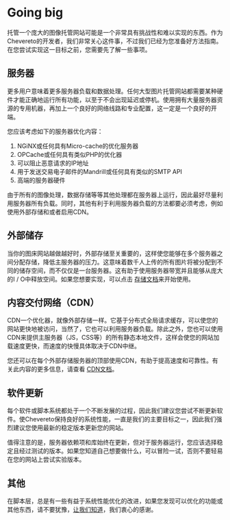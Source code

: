 # Going big

托管一个庞大的图像托管网站可能是一个非常具有挑战性和难以实现的东西。作为Chevereto的开发者，我们非常关心这件事，不过我们已经为您准备好方法指南。在您尝试实现这一目标之前，您需要先了解一些事项。

## 服务器

更多用户意味着更多服务器负载和数据处理。任何大型图片托管网站都需要某种硬件才能正确地运行所有功能，以至于不会出现延迟或停机。使用拥有大量服务器资源的专用机器，再加上一个良好的网络线路和专业配置，这一定是一个良好的开端。

您应该考虑如下的服务器优化内容：

1. NGiNX或任何具有Micro-cache的优化服务器
2. OPCache或任何具有类似PHP的优化器
3. 可以阻止恶意请求的IP地址
4. 用于发送交易电子邮件的Mandrill或任何具有类似的SMTP API
5. 高端的服务器硬件

由于所有的图像处理，数据存储等等其他处理都在服务器上运行，因此最好尽量利用服务器所有负载。同时，其他有利于利用服务器负载的方法都要必须考虑，例如使用外部存储和或者启用CDN。

## 外部储存

当你的图床网站越做越好时，外部存储至关重要的，这样使您能够在多个服务器之间分配存储，降低主服务器的压力。这意味着数千人上传的所有图片将被分配到不同的储存空间，而不仅仅是一台服务器。这有助于使用服务器带宽并且能够从庞大的I / O中释放空间。如果您想要实现，可以点击 [存储文档](https://chevereto.com/docs/storages)来开始使用。

## 内容交付网络（CDN）

CDN一个优化器，就像外部存储一样。它基于分布式全局请求缓存，可以使您的网站更快地被访问，当然了，它也可以利用服务器负载。除此之外，您也可以使用CDN来提供主服务器（JS，CSS等）的所有静态本地文件，这样会使您的网站加载速度更快，而速度的快慢具体取决于CDN中继。

您还可以在每个外部存储服务器的顶部使用CDN，有助于提高速度和可靠性。有关此内容的更多信息，请查看 [CDN文档](https://chevereto.com/docs/cdn)。

## 软件更新

每个软件或脚本系统都处于一个不断发展的过程，因此我们建议您尝试不断更新软件。使Chevereto保持良好的系统性能，一直是我们的主要目标之一，因此我们强烈建议您使用最新的稳定版本更新您的网站。

值得注意的是，服务器依赖项和库始终在更新，但对于服务器运行，您应该选择稳定且经过测试的版本。如果您知道自己想要做什么，可以冒险一试，否则不要轻易在您的网站上尝试实验版本。

## 其他

在脚本层，总是有一些有益于系统性能优化的改进，如果您发现可以优化的功能或其他东西，请不要犹豫，[让我们知道](https://chevereto.com/community/forums/requests-ideas-and-suggestions.1)，我们衷心的感谢。 
